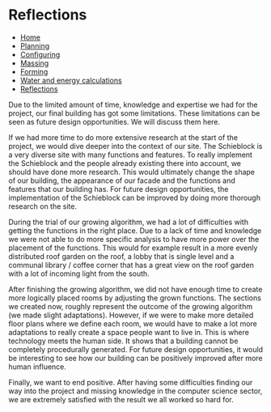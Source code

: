# Reflections

- [Home](https://jeroentudelft.github.io/)
- [Planning](https://jeroentudelft.github.io/webpages/planning)
- [Configuring](https://jeroentudelft.github.io/webpages/configuring)
- [Massing](https://jeroentudelft.github.io/webpages/massing)
- [Forming](https://jeroentudelft.github.io/webpages/forming)
- [Water and energy calculations](https://jeroentudelft.github.io/webpages/waterandenergycalculations)
- [Reflections](https://jeroentudelft.github.io/webpages/reflections)


Due to the limited amount of time, knowledge and expertise we had for the project, our final building has got some limitations. These limitations can be seen as future design opportunities. We will discuss them here. 

If we had more time to do more extensive research at the start of the project, we would dive deeper into the context of our site. The Schieblock is a very diverse site with many functions and features. To really implement the Schieblock and the people already existing there into account, we should have done more research. This would ultimately change the shape of our building, the appearance of our facade and the functions and features that our building has. For future design opportunities, the implementation of the Schieblock can be improved by doing more thorough research on the site. 

During the trial of our growing algorithm, we had a lot of difficulties with getting the functions in the right place. Due to a lack of time and knowledge we were not able to do more specific analysis to have more power over the placement of the functions. This would for example result in a more evenly distributed roof garden on the roof, a lobby that is single level and a communal library / coffee corner that has a great view on the roof garden with a lot of incoming light from the south. 

After finishing the growing algorithm, we did not have enough time to create more logically placed rooms by adjusting the grown functions. The sections we created now, roughly represent the outcome of the growing algorithm (we made slight adaptations). However, if we were to make more detailed floor plans where we define each room, we would have to make a lot more adaptations to really create a space people want to live in. This is where technology meets the human side. It shows that a building cannot be completely procedurally generated. For future design opportunities, it would be interesting to see how our building can be positively improved after more human influence. 

Finally, we want to end positive. After having some difficulties finding our way into the project and missing knowledge in the computer science sector, we are extremely satisfied with the result we all worked so hard for.
